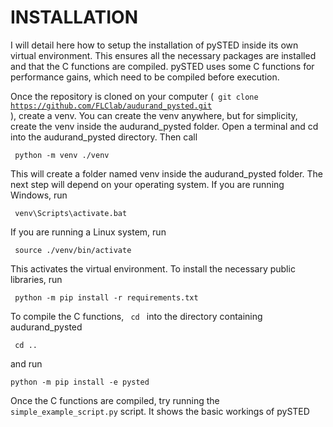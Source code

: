 # INSTALLATION

<p> I will detail here how to setup the installation of pySTED inside its own virtual environment. This ensures all the
necessary packages are installed and that the C functions are compiled. pySTED uses some C functions for performance 
gains, which need to be compiled before execution. 

Once the repository is cloned on your computer (<code> git clone https://github.com/FLClab/audurand_pysted.git </code>),
create a venv. You can create the venv anywhere, but for simplicity, create the venv inside the audurand_pysted folder.
Open a terminal and cd into the audurand_pysted directory. Then call

<code> python -m venv ./venv </code>

This will create a folder named venv inside the audurand_pysted folder. The next step will depend on your operating
system. If you are running Windows, run

<code> venv\Scripts\activate.bat </code>

If you are running a Linux system, run

<code> source ./venv/bin/activate </code>

This activates the virtual environment. To install the necessary public libraries, run

<code> python -m pip install -r requirements.txt </code>

To compile the C functions, <code> cd </code> into the directory containing audurand_pysted </p>

<code> cd .. </code>

and run

<code>python -m pip install -e pysted </code>

</p>

<p> Once the C functions are compiled, try running the <code>simple_example_script.py</code> script. It shows the basic workings of pySTED</p>
